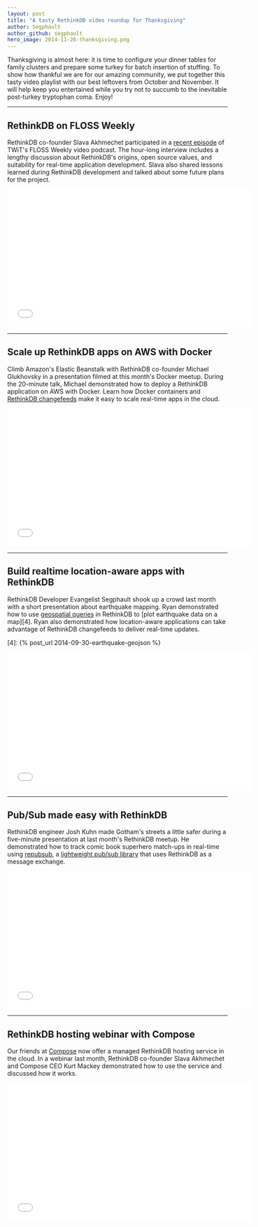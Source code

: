 ```yaml
---
layout: post
title: "A tasty RethinkDB video roundup for Thanksgiving"
author: Segphault
author_github: segphault
hero_image: 2014-11-26-thanksgiving.png
---
```


Thanksgiving is almost here: it is time to configure your dinner tables for
family clusters and prepare some turkey for batch insertion of stuffing. To
show how thankful we are for our amazing community, we put together this tasty
video playlist with our best leftovers from October and November. It will help
keep you entertained while you try not to succumb to the inevitable post-turkey
tryptophan coma. Enjoy!
<!--more-->

---

## RethinkDB on FLOSS Weekly

RethinkDB co-founder Slava Akhmechet participated in a [recent episode][1] of
TWiT's FLOSS Weekly video podcast. The hour-long interview includes a lengthy
discussion about RethinkDB's origins, open source values, and suitability for
real-time application development. Slava also shared lessons learned during
RethinkDB development and talked about some future plans for the project.

[1]: http://twit.tv/show/floss-weekly/315

<iframe width="560" height="315" src="//www.youtube.com/embed/XyNKYgzOkbg" frameborder="0" allowfullscreen></iframe>

---

## Scale up RethinkDB apps on AWS with Docker

Climb Amazon's Elastic Beanstalk with RethinkDB co-founder Michael Glukhovsky
in a presentation filmed at this month's Docker meetup. During the 20-minute
talk, Michael demonstrated how to deploy a RethinkDB application on AWS with
Docker. Learn how Docker containers and [RethinkDB changefeeds][2] make it easy
to scale real-time apps in the cloud.

[2]: /docs/changefeeds

<iframe width="560" height="315" src="//www.youtube.com/embed/yDS1e_Sg4WQ" frameborder="0" allowfullscreen></iframe>

---

## Build realtime location-aware apps with RethinkDB

RethinkDB Developer Evangelist Segphault shook up a crowd last month with a
short presentation about earthquake mapping. Ryan demonstrated how to use
[geospatial queries][3] in RethinkDB to [plot earthquake data on a map][4].
Ryan also demonstrated how location-aware applications can take advantage of
RethinkDB changefeeds to deliver real-time updates.

[3]: /docs/geo-support/javascript/
[4]: {% post_url 2014-09-30-earthquake-geojson %}

<iframe width="560" height="315" src="//www.youtube.com/embed/BWGL1eAmscE" frameborder="0" allowfullscreen></iframe>

---

## Pub/Sub made easy with RethinkDB

RethinkDB engineer Josh Kuhn made Gotham's streets a little safer during a
five-minute presentation at last month's RethinkDB meetup. He demonstrated how
to track comic book superhero match-ups in real-time using [repubsub][], a
[lightweight pub/sub library][5] that uses RethinkDB as a message exchange.

[repubsub]: https://github.com/rethinkdb/example-pubsub
[5]: /docs/publish-subscribe/javascript/

<iframe width="560" height="315" src="//www.youtube.com/embed/3FQtVXZuG8c" frameborder="0" allowfullscreen></iframe>

---

## RethinkDB hosting webinar with Compose

Our friends at [Compose][] now offer a managed RethinkDB
hosting service in the cloud. In a webinar last month, RethinkDB co-founder
Slava Akhmechet and Compose CEO Kurt Mackey demonstrated how to use the service
and discussed how it works.

[Compose]: http://compose.io/

<iframe src="//player.vimeo.com/video/110087096" width="560" height="315" frameborder="0" webkitallowfullscreen mozallowfullscreen allowfullscreen></iframe> 
